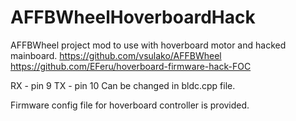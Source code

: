 # AFFBWheelHoverboardHack
AFFBWheel project mod to use with hoverboard motor and hacked mainboard.
https://github.com/vsulako/AFFBWheel
https://github.com/EFeru/hoverboard-firmware-hack-FOC

RX - pin 9
TX - pin 10
Can be changed in bldc.cpp file.

Firmware config file for hoverboard controller is provided.
